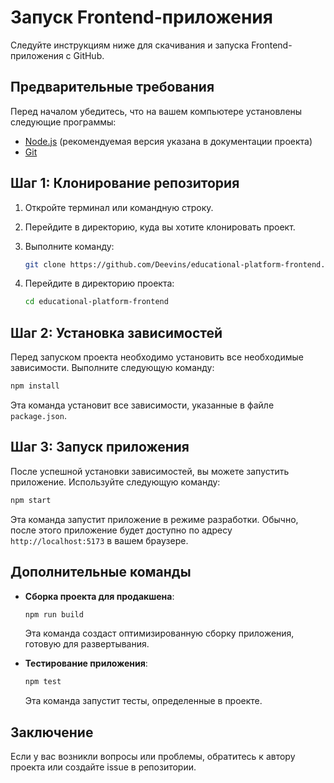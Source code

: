 # Запуск Frontend-приложения

Следуйте инструкциям ниже для скачивания и запуска Frontend-приложения с GitHub.

## Предварительные требования

Перед началом убедитесь, что на вашем компьютере установлены следующие программы:

- [Node.js](https://nodejs.org/) (рекомендуемая версия указана в документации проекта)
- [Git](https://git-scm.com/)

## Шаг 1: Клонирование репозитория

1. Откройте терминал или командную строку.
2. Перейдите в директорию, куда вы хотите клонировать проект.
3. Выполните команду:

    ```sh
    git clone https://github.com/Deevins/educational-platform-frontend.git
    ```
4. Перейдите в директорию проекта:

    ```sh
    cd educational-platform-frontend
    ```

## Шаг 2: Установка зависимостей

Перед запуском проекта необходимо установить все необходимые зависимости. Выполните следующую команду:

```sh
npm install
```

Эта команда установит все зависимости, указанные в файле `package.json`.

## Шаг 3: Запуск приложения

После успешной установки зависимостей, вы можете запустить приложение. Используйте следующую команду:

```sh
npm start
```

Эта команда запустит приложение в режиме разработки. Обычно, после этого приложение будет доступно по
адресу `http://localhost:5173` в вашем браузере.

## Дополнительные команды

- **Сборка проекта для продакшена**:

    ```sh
    npm run build
    ```

  Эта команда создаст оптимизированную сборку приложения, готовую для развертывания.

- **Тестирование приложения**:

    ```sh
    npm test
    ```

  Эта команда запустит тесты, определенные в проекте.

## Заключение

Если у вас возникли вопросы или проблемы, обратитесь к автору проекта или создайте issue в репозитории.